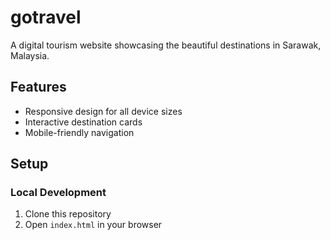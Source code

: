 # gotravel
A digital tourism website showcasing the beautiful destinations in Sarawak, Malaysia.

## Features

- Responsive design for all device sizes
- Interactive destination cards
- Mobile-friendly navigation

## Setup

### Local Development

1. Clone this repository
2. Open `index.html` in your browser
